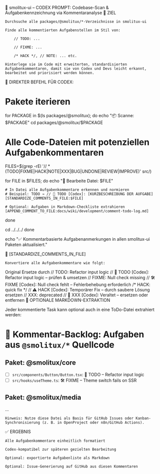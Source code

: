🧠 smolitux-ui – CODEX PROMPT: Codebase-Scan & Aufgabenkennzeichnung via Kommentaranalyse
🎯 ZIEL

    Durchsuche alle packages/@smolitux/*-Verzeichnisse in smolitux-ui

    Finde alle kommentierten Aufgabenstellen im Stil von:

        // TODO: ...

        // FIXME: ...

        /* HACK */, // NOTE: ... etc.

    Hinterlege sie im Code mit erweiterten, standardisierten Aufgabenkommentaren, damit sie von Codex und Devs leicht erkannt, bearbeitet und priorisiert werden können.

🚀 DIREKTER BEFEHL FÜR CODEX:

# Pakete iterieren
for PACKAGE in $(ls packages/@smolitux); do
  echo "📦 Scanne: $PACKAGE"
  cd packages/@smolitux/$PACKAGE

  # Alle Code-Dateien mit potenziellen Aufgabenkommentaren
  FILES=$(grep -rEl '// *(TODO|FIXME|HACK|NOTE|XXX|BUG|UNDONE|REVIEW|IMPROVE)' src/)

  for FILE in $FILES; do
    echo "📝 Bearbeite Datei: $FILE"

    # In Datei alle Aufgabenkommentare erkennen und normieren
    # Beispiel: TODO → // 🔧 TODO [Codex]: [KURZBESCHREIBUNG DER AUFGABE]
    [STANDARDIZE_COMMENTS_IN_FILE:$FILE]

    # Optional: Aufgaben in Markdown-Checkliste extrahieren
    [APPEND_COMMENT_TO_FILE:docs/wiki/development/comment-todo-log.md]
  done

  cd ../../../
done

echo "✅ Kommentarbasierte Aufgabenanmerkungen in allen smolitux-ui Paketen aktualisiert."

🧩 [STANDARDIZE_COMMENTS_IN_FILE]

    Konvertiere alle Aufgabenkommentare wie folgt:

Original	Ersetze durch
// TODO: Refactor input logic	// 🔧 TODO [Codex]: Refactor input logic – prüfen & umsetzen
// FIXME: Null check missing	// 🛠️ FIXME [Codex]: Null check fehlt – Fehlerbehebung erforderlich
/* HACK: quick fix */	// ⚠️ HACK [Codex]: Temporärer Fix – durch saubere Lösung ersetzen
// XXX: deprecated	// 🚨 XXX [Codex]: Veraltet – ersetzen oder entfernen
📄 OPTIONALE MARKDOWN-EXTRAKTION

Jeder kommentierte Task kann optional auch in eine ToDo-Datei extrahiert werden:

# 🧾 Kommentar-Backlog: Aufgaben aus `@smolitux/*` Quellcode

## Paket: @smolitux/core

- [ ] `src/components/Button/Button.tsx`: 🔧 TODO – Refactor input logic
- [ ] `src/hooks/useTheme.ts`: 🛠️ FIXME – Theme switch fails on SSR

## Paket: @smolitux/media
...

    Hinweis: Nutze diese Datei als Basis für GitHub Issues oder Kanban-Synchronisierung (z. B. in OpenProject oder n8n/GitHub Actions).

✅ ERGEBNIS

    Alle Aufgabenkommentare einheitlich formatiert

    Codex-kompatibel zur späteren gezielten Bearbeitung

    Optional: exportierte Aufgabenliste als Markdown

    Optional: Issue-Generierung auf GitHub aus diesen Kommentaren
